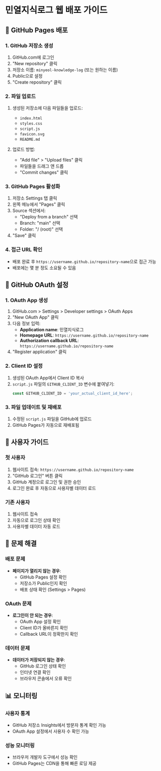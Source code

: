 # 민열지식로그 웹 배포 가이드

## 🚀 GitHub Pages 배포

### 1. GitHub 저장소 생성

1. GitHub.com에 로그인
2. "New repository" 클릭
3. 저장소 이름: `minyeol-knowledge-log` (또는 원하는 이름)
4. Public으로 설정
5. "Create repository" 클릭

### 2. 파일 업로드

1. 생성된 저장소에 다음 파일들을 업로드:
   - `index.html`
   - `styles.css`
   - `script.js`
   - `favicon.svg`
   - `README.md`

2. 업로드 방법:
   - "Add file" > "Upload files" 클릭
   - 파일들을 드래그 앤 드롭
   - "Commit changes" 클릭

### 3. GitHub Pages 활성화

1. 저장소 Settings 탭 클릭
2. 왼쪽 메뉴에서 "Pages" 클릭
3. Source 섹션에서:
   - "Deploy from a branch" 선택
   - Branch: "main" 선택
   - Folder: "/ (root)" 선택
4. "Save" 클릭

### 4. 접근 URL 확인

- 배포 완료 후 `https://username.github.io/repository-name`으로 접근 가능
- 배포에는 몇 분 정도 소요될 수 있음

## 🔐 GitHub OAuth 설정

### 1. OAuth App 생성

1. GitHub.com > Settings > Developer settings > OAuth Apps
2. "New OAuth App" 클릭
3. 다음 정보 입력:
   - **Application name**: 민열지식로그
   - **Homepage URL**: `https://username.github.io/repository-name`
   - **Authorization callback URL**: `https://username.github.io/repository-name`
4. "Register application" 클릭

### 2. Client ID 설정

1. 생성된 OAuth App에서 Client ID 복사
2. `script.js` 파일의 `GITHUB_CLIENT_ID` 변수에 붙여넣기:
   ```javascript
   const GITHUB_CLIENT_ID = 'your_actual_client_id_here';
   ```

### 3. 파일 업데이트 및 재배포

1. 수정된 `script.js` 파일을 GitHub에 업로드
2. GitHub Pages가 자동으로 재배포됨

## 📝 사용자 가이드

### 첫 사용자

1. 웹사이트 접속: `https://username.github.io/repository-name`
2. "GitHub 로그인" 버튼 클릭
3. GitHub 계정으로 로그인 및 권한 승인
4. 로그인 완료 후 자동으로 사용자별 데이터 로드

### 기존 사용자

1. 웹사이트 접속
2. 자동으로 로그인 상태 확인
3. 사용자별 데이터 자동 로드

## 🔧 문제 해결

### 배포 문제

- **페이지가 열리지 않는 경우**:
  - GitHub Pages 설정 확인
  - 저장소가 Public인지 확인
  - 배포 상태 확인 (Settings > Pages)

### OAuth 문제

- **로그인이 안 되는 경우**:
  - OAuth App 설정 확인
  - Client ID가 올바른지 확인
  - Callback URL이 정확한지 확인

### 데이터 문제

- **데이터가 저장되지 않는 경우**:
  - GitHub 로그인 상태 확인
  - 인터넷 연결 확인
  - 브라우저 콘솔에서 오류 확인

## 📊 모니터링

### 사용자 통계

- GitHub 저장소 Insights에서 방문자 통계 확인 가능
- OAuth App 설정에서 사용자 수 확인 가능

### 성능 모니터링

- 브라우저 개발자 도구에서 성능 확인
- GitHub Pages는 CDN을 통해 빠른 로딩 제공
